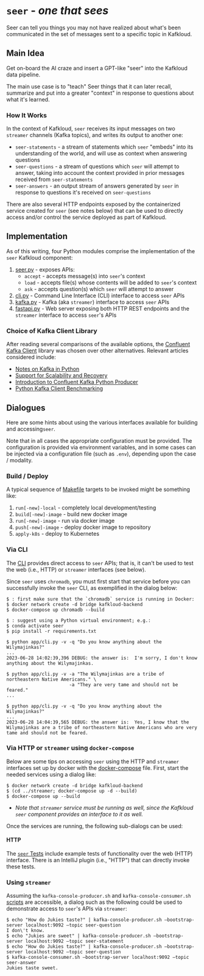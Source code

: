# `seer` - _one that sees_

Seer can tell you things you may not have realized about what's been
communicated in the set of messages sent to a specific topic in Kafkloud.

## Main Idea

Get on-board the AI craze and insert a GPT-like "seer" into the Kafkloud
data pipeline.

The main use case is to "teach" Seer things that it can later recall,
summarize and put into a greater "context" in response to questions
about what it's learned.

### How It Works

In the context of Kafkloud, `seer` receives its input messages on two `streamer`
channels (Kafka topics), and writes its output to another one:

- `seer-statements` - a stream of statements which `seer` "embeds" into its
  understanding of the world, and will use as context when answering questions 
- `seer-questions` - a stream of questions which `seer` will attempt to answer,
  taking into account the context provided in prior messages received
  from `seer-statements`
- `seer-answers` - an output stream of answers generated by `seer` in response
  to questions it's received on `seer-questions`

There are also several HTTP endpoints exposed by the containerized service
created for `seer` (see notes below) that can be used to directly access
and/or control the service deployed as part of Kafkloud.

## Implementation

As of this writing, four Python modules comprise the implementation of the `seer`
Kafkloud component:

1. [seer.py](app/seer.py) - exposes APIs:
   - `accept` - accepts message(s) into `seer`'s context
   - `load` - accepts file(s) whose contents will be added to `seer`'s context
   - `ask` - accepts question(s) which `seer` will attempt to answer
2. [cli.py](app/cli.py) - Command Line Interface (CLI) interface to access `seer` APIs
3. [kafka.py](app/kafka.py) - Kafka (aka `streamer`) interface to access `seer` APIs 
4. [fastapi.py](app/fastapi.py) - Web server exposing both HTTP REST endpoints 
   and the `streamer` interface to access `seer`'s APIs

### Choice of Kafka Client Library
After reading several comparisons of the available options, the
[Confluent Kafka Client](https://docs.confluent.io/platform/current/clients/confluent-kafka-python/html/index.html#kafka-clients)
library was chosen over other alternatives.  Relevant articles considered include:
- [Notes on Kafka in Python](https://matthewrocklin.com/blog/work/2017/10/10/kafka-python)
- [Support for Scalability and Recovery](https://stackoverflow.com/questions/73049329/python-kafka-consumer-library-that-supports-scalability-and-recoverability)
- [Introduction to Confluent Kafka Python Producer](https://www.geeksforgeeks.org/introduction-to-confluent-kafka-python-producer/)
- [Python Kafka Client Benchmarking](http://activisiongamescience.github.io/2016/06/15/Kafka-Client-Benchmarking/)

## Dialogues

Here are some hints about using the various interfaces available for building and
accessing`seer`.

Note that in all cases the appropriate configuration must be provided.  The configuration
is provided via environment variables, and in some cases can be injected via a configuration
file (such as `.env`), depending upon the case / modality.

### Build / Deploy

A typical sequence of [Makefile](./Makefile) targets to be invoked might be
something like:

1. `run[-new]-local` - completely local development/testing
2. `build[-new]-image` - build new docker image
3. `run[-new]-image` - run via docker image
4. `push[-new]-image` - deploy docker image to repository
5. `apply-k8s` - deploy to Kubernetes

### Via CLI

The [CLI](app/cli.py) provides direct access to `seer` APIs; that is, it can't be used to
test the web (i.e., HTTP) or `streamer` interfaces (see below).

Since `seer` uses `chromadb`, you must first start that service before you can 
successfully invoke the `seer` CLI, as exemplified in the dialog below:

```shell
$ : first make sure that the `chromadb` service is running in Docker:
$ docker network create -d bridge kafkloud-backend
$ docker-compose up chromadb --build

$ : suggest using a Python virtual environment; e.g.:
$ conda activate seer
$ pip install -r requirements.txt
 
$ python app/cli.py -v -q "Do you know anything about the Wilymajinkas?"
...
2023-06-28 14:02:39,396 DEBUG: the answer is:  I'm sorry, I don't know anything about the Wilymajinkas.

$ python app/cli.py -v -a "The Wilymajinkas are a tribe of northeastern Native Americans." \
                       -a "They are very tame and should not be feared."
...

$ python app/cli.py -v -q "Do you know anything about the Wilymajinkas?"
...
2023-06-28 14:04:39,565 DEBUG: the answer is:  Yes, I know that the Wilymajinkas are a tribe of northeastern Native Americans who are very tame and should not be feared.
```

### Via HTTP or `streamer` using `docker-compose`

Below are some tips on accessing `seer` using the HTTP and `streamer` interfaces
set up by docker with the [docker-compose](./docker-compose.yml) file.  First,
start the needed services using a dialog like:

```shell
$ docker network create -d bridge kafkloud-backend
$ (cd ../streamer; docker-compose up -d --build)
$ docker-compose up --build
```

- _Note that `streamer` service must be running as well, since the Kafkloud `seer`
  component provides an interface to it as well._

Once the services are running, the following sub-dialogs can be used:

#### HTTP

The [`seer` Tests](./tests/seer_tests.http) include example tests of functionality over the web
(HTTP) interface.  There is an IntelliJ plugin (i.e., "HTTP") that can directly invoke these tests.

### Using `streamer`

Assuming the `kafka-console-producer.sh` and `kafka-console-consumer.sh`
[scripts](https://github.com/kafka-dev/kafka/tree/master/bin)
are accessible, a dialog such as the following could be used to demonstrate
access to `seer`'s APIs via `streamer`:

```shell
$ echo "How do Jukies taste?" | kafka-console-producer.sh –bootstrap-server localhost:9092 –topic seer-question
I don\'t know.
$ echo "Jukies are sweet" | kafka-console-producer.sh –bootstrap-server localhost:9092 –topic seer-statement
$ echo "How do Jukies taste?" | kafka-console-producer.sh –bootstrap-server localhost:9092 –topic seer-question
$ kafka-console-consumer.sh –bootstrap-server localhost:9092 –topic seer-answer
Jukies taste sweet.
```